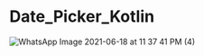 # Date_Picker_Kotlin
![WhatsApp Image 2021-06-18 at 11 37 41 PM (4)](https://user-images.githubusercontent.com/59532676/122602485-862e9580-d090-11eb-8f7a-f0748160a6e4.jpeg)
